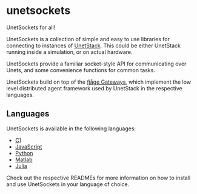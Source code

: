 # unetsockets
UnetSockets for all!

UnetSockets is a collection of simple and easy to use libraries for connecting to instances of [UnetStack](https://unetstack.net/). This could be either UnetStack running inside a simulation, or on actual hardware.

UnetSockets provide a familiar socket-style API for communicating over Unets, and some convenience functions for common tasks.

UnetSockets build on top of the [fjåge Gateways](https://github.com/org-arl/fjage/tree/master/gateways), which implement the low level distributed agent framework used by UnetStack in the respective languages.

## Languages

UnetSockets is available in the following languages:

- [C](c/README.md)]
- [JavaScript](js/README.md)
- [Python](python/README.md)
- [Matlab](matlab/README.md)
- [Julia](https://github.com/org-arl/UnetSockets.jl)

Check out the respective READMEs for more information on how to install and use UnetSockets in your language of choice.